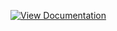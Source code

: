 

[//]: # (https://github.com/rjfahad44/Weather-App-Compose-For-10MS.git/app/release/app-release.apk)

[![View Documentation](https://img.shields.io/badge/Test-Demo-APK-blue)](https://github.com/rjfahad44/Weather-App-Compose-For-10MS.git/app/release/app-release.apk)